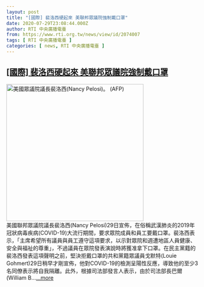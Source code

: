 ```yaml
---
layout: post
title: "[國際] 裴洛西硬起來 美聯邦眾議院強制戴口罩"
date: 2020-07-29T23:08:44.000Z
author: RTI 中央廣播電臺
from: https://www.rti.org.tw/news/view/id/2074007
tags: [ RTI 中央廣播電臺 ]
categories: [ news, RTI 中央廣播電臺 ]
---
```

<!--1596064124000-->
[[國際] 裴洛西硬起來 美聯邦眾議院強制戴口罩](https://www.rti.org.tw/news/view/id/2074007)
------

<div>
<img src="https://static.rti.org.tw/assets/thumbnails/2020/07/30/923b14c714a94112d15108d3bd83bc55.jpg" width="360" alt="美國眾議院議長裴洛西(Nancy Pelosi)。 (AFP)" title="美國眾議院議長裴洛西(Nancy Pelosi)。 (AFP)"><br>美國聯邦眾議院議長裴洛西(Nancy Pelosi)29日宣佈，在俗稱武漢肺炎的2019年冠狀病毒疾病(COVID-19)大流行期間，要求眾院成員和員工要戴口罩。裴洛西表示，「主席希望所有議員與員工遵守這項要求，以示對眾院和週遭地區人員健康、安全與福祉的尊重」，不過議員在眾院發表演說時將獲准拿下口罩。在民主黨籍的裴洛西發表這項聲明之前，堅決拒戴口罩的共和黨籍眾議員戈默特(Louie Gohmert)29日稍早才剛宣佈，他對COVID-19的檢測呈陽性反應，導致他的至少3名同僚表示將自我隔離。此外，根據司法部發言人表示，由於司法部長巴爾(William B...<a target="_blank" href="https://www.rti.org.tw/news/view/id/2074007">...more</a>
</div>
